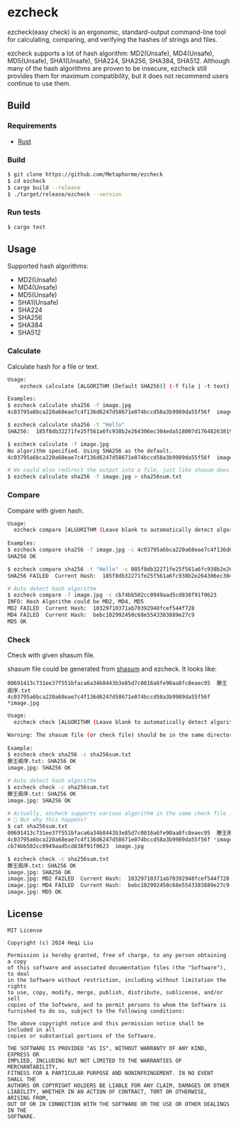 # ezcheck

ezcheck(easy check) is an ergonomic, standard-output command-line tool for calculating, comparing, and verifying the hashes of strings and files.

ezcheck supports a lot of hash algorithm: MD2(Unsafe), MD4(Unsafe), MD5(Unsafe), SHA1(Unsafe), SHA224, SHA256, SHA384, SHA512. Although many of the hash algorithms are proven to be insecure, ezcheck still provides them for maximum compatibility, but it does not recommend users continue to use them. 

## Build

### Requirements

* [Rust](https://www.rust-lang.org/)

### Build

```bash
$ git clone https://github.com/Metaphorme/ezcheck
$ cd ezcheck
$ cargo build --release
$ ./target/release/ezcheck --version
```

### Run tests

```bash
$ cargo test
```

## Usage

Supported hash algorithms:
* MD2(Unsafe)
* MD4(Unsafe)
* MD5(Unsafe)
* SHA1(Unsafe)
* SHA224
* SHA256
* SHA384
* SHA512

### Calculate

Calculate hash for a file or text.

```bash
Usage:
    ezcheck calculate [ALGORITHM (Default SHA256)] (-f file | -t text)

Examples:
$ ezcheck calculate sha256 -f image.jpg
4c03795a6bca220a68eae7c4f136d6247d58671e074bccd58a3b9989da55f56f  image.jpg

$ ezcheck calculate sha256 -t "Hello"
SHA256:  185f8db32271fe25f561a6fc938b2e264306ec304eda518007d1764826381969

$ ezcheck calculate -f image.jpg
No algorithm specified. Using SHA256 as the default.
4c03795a6bca220a68eae7c4f136d6247d58671e074bccd58a3b9989da55f56f  image.jpg

# We could also redirect the output into a file, just like shasum does.
$ ezcheck calculate sha256 -f image.jpg > sha256sum.txt
```

### Compare

Compare with given hash.

```bash
Usage:
  ezcheck compare [ALGORITHM (Leave blank to automatically detect algorithm)] (-f file | -t text) -c hash
  
Examples:
$ ezcheck compare sha256 -f image.jpg -c 4c03795a6bca220a68eae7c4f136d6247d58671e074bccd58a3b9989da55f56f
SHA256 OK

$ ezcheck compare sha256 -t "Hello" -c 085f8db32271fe25f561a6fc938b2e264306ec304eda518007d1764826381969
SHA256 FAILED  Current Hash:  185f8db32271fe25f561a6fc938b2e264306ec304eda518007d1764826381969

# Auto detect hash algorithm
$ ezcheck compare -f image.jpg -c cb74bb502cc0949aad5cd838f91f0623 
INFO: Hash Algorithm could be MD2, MD4, MD5
MD2 FAILED  Current Hash:  10329710371ab70392948fcef544f728
MD4 FAILED  Current Hash:  bebc102992450c68e5543383889e27c9
MD5 OK
```

### Check

Check with given shasum file.

shasum file could be generated from [shasum](https://linux.die.net/man/1/shasum) and ezcheck. It looks like:

```
00691413c731ee37f551bfaca6a34b8443b3e85d7c0816a6fe90aa8fc8eaec95  滕王阁序.txt
4c03795a6bca220a68eae7c4f136d6247d58671e074bccd58a3b9989da55f56f *image.jpg
```

```bash
Usage:
  ezcheck check [ALGORITHM (Leave blank to automatically detect algorithm)] -c check-file

Warning: The shasum file (or check file) should be in the same directory with files to be checked.
  
Example:
$ ezcheck check sha256 -c sha256sum.txt 
滕王阁序.txt: SHA256 OK
image.jpg: SHA256 OK

# Auto detect hash algorithm
$ ezcheck check -c sha256sum.txt 
滕王阁序.txt: SHA256 OK
image.jpg: SHA256 OK

# Actually, ezcheck supports various algorithm in the same check file in auto detect.
# 🤔 But why this happens?
$ cat sha256sum.txt
00691413c731ee37f551bfaca6a34b8443b3e85d7c0816a6fe90aa8fc8eaec95  滕王阁序.txt
4c03795a6bca220a68eae7c4f136d6247d58671e074bccd58a3b9989da55f56f *image.jpg
cb74bb502cc0949aad5cd838f91f0623  image.jpg

$ ezcheck check -c sha256sum.txt
滕王阁序.txt: SHA256 OK
image.jpg: SHA256 OK
image.jpg: MD2 FAILED  Current Hash:  10329710371ab70392948fcef544f728
image.jpg: MD4 FAILED  Current Hash:  bebc102992450c68e5543383889e27c9
image.jpg: MD5 OK
```

## License

```
MIT License

Copyright (c) 2024 Heqi Liu

Permission is hereby granted, free of charge, to any person obtaining a copy
of this software and associated documentation files (the "Software"), to deal
in the Software without restriction, including without limitation the rights
to use, copy, modify, merge, publish, distribute, sublicense, and/or sell
copies of the Software, and to permit persons to whom the Software is
furnished to do so, subject to the following conditions:

The above copyright notice and this permission notice shall be included in all
copies or substantial portions of the Software.

THE SOFTWARE IS PROVIDED "AS IS", WITHOUT WARRANTY OF ANY KIND, EXPRESS OR
IMPLIED, INCLUDING BUT NOT LIMITED TO THE WARRANTIES OF MERCHANTABILITY,
FITNESS FOR A PARTICULAR PURPOSE AND NONINFRINGEMENT. IN NO EVENT SHALL THE
AUTHORS OR COPYRIGHT HOLDERS BE LIABLE FOR ANY CLAIM, DAMAGES OR OTHER
LIABILITY, WHETHER IN AN ACTION OF CONTRACT, TORT OR OTHERWISE, ARISING FROM,
OUT OF OR IN CONNECTION WITH THE SOFTWARE OR THE USE OR OTHER DEALINGS IN THE
SOFTWARE.
```
